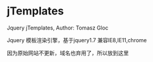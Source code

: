 # jTemplates
Jquery jTemplates, Author: Tomasz Gloc

Jquery 模板渲染引擎，基于jquery1.7
兼容IE8,IE11,chrome

因为原始网站不更新，域名也弃用了，所以放到这里
